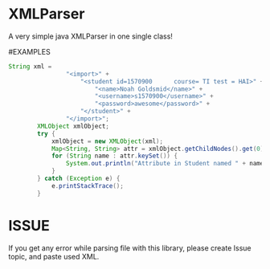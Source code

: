# XMLParser
A very simple java XMLParser in one single class!

#EXAMPLES  
```java
String xml =
                "<import>" +
                    "<student id=1570900      course= TI test = HAI>" +
                        "<name>Noah Goldsmid</name>" +
                        "<username>s1570900</username>" +
                        "<password>awesome</password>" +
                    "</student>" +
                "</import>";
        XMLObject xmlObject;
        try {
            xmlObject = new XMLObject(xml);
            Map<String, String> attr = xmlObject.getChildNodes().get(0).getAttributes();
            for (String name : attr.keySet()) {
                System.out.println("Attribute in Student named " + name + " = " + attr.get(name));
            }
        } catch (Exception e) {
            e.printStackTrace();
        }
```


# ISSUE  
If you get any error while parsing file with this library, please create Issue topic, and paste used XML.
